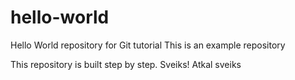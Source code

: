 # hello-world
Hello World repository for Git tutorial
This is an example repository

This repository is built step by step.
Sveiks!
Atkal sveiks
